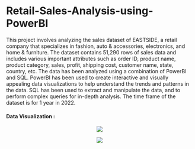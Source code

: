 # Retail-Sales-Analysis-using-PowerBI

This project involves analyzing the sales dataset of EASTSIDE, a retail company that specializes in fashion, auto & accessories, electronics, and home & furniture. The dataset contains 51,290 rows of sales data and includes various important attributes such as order ID, product name, product category, sales, profit, shipping cost, customer name, state, country, etc. The data has been analyzed using a combination of PowerBI and SQL. PowerBI has been used to create interactive and visually appealing data visualizations to help understand the trends and patterns in the data. SQL has been used to extract and manipulate the data, and to perform complex queries for in-depth analysis. The time frame of the dataset is for 1 year in 2022.


#### Data Visualization :

<p align="center"><img src='https://https://i.postimg.cc/qq1wxbmv/SS1.png'><p align="center">


<p align="center"><img src='https://i.postimg.cc/dQNGnys3/SS2.png'><p align="center">
